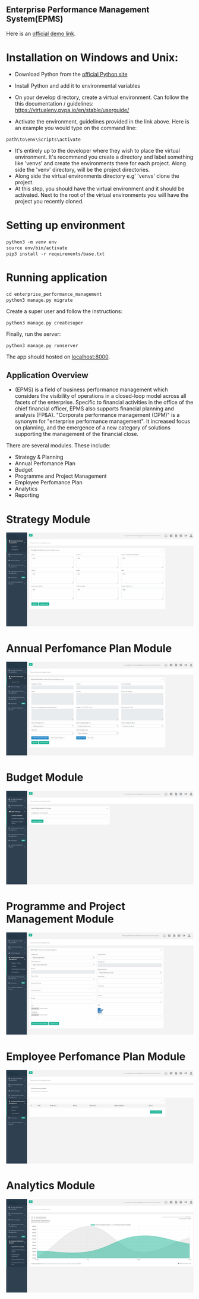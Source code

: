 ## Enterprise Performance Management System(EPMS)
Here is an [official demo link](http://www.epms.cloud/).


# Installation on Windows and Unix:

- Download Python from the [official Python site](https://www.python.org/downloads/release/python-361/)
- Install Python and add it to environmental variables
- On your develop directory, create a virtual environment. Can follow the this documentation / guidelines:
https://virtualenv.pypa.io/en/stable/userguide/

- Activate the environment, guidelines provided in the link above. Here is an example you would type on the command line:
```
path\to\env\Scripts\activate
```
- It's entirely up to the developer where they wish to place the virtual environment. It's recommend you create a
directory and label something like 'venvs' and create the environments there for each project. Along side the
'venv' directory, will be the project directories.
- Along side the virtual environments directory e.g' 'venvs' clone the project.
- At this step, you should have the virtual environment and it should be activated. Next to the root of the virtual
environments you will have the project you recently cloned.


# Setting up environment
```
python3 -m venv env
source env/bin/activate
pip3 install -r requirements/base.txt
```
# Running application
```
cd enterprise_performance_management
python3 manage.py migrate
```
Create a super user and follow the instructions:
```
python3 manage.py createsuper
```
Finally, run the server:
```
python3 manage.py runserver
```
The app should hosted on [localhost:8000](localhost:8000).
## Application Overview

- (EPMS) is a field of business performance management which considers the visibility of operations in a closed-loop model across all facets of the enterprise. Specific to financial activities in the office of the chief financial officer, EPMS also supports financial planning and analysis (FP&A). "Corporate performance management (CPM)" is a synonym for "enterprise performance management". It increased focus on planning, and the emergence of a new category of solutions supporting the management of the financial close.

There are several modules. 
These include:

- Strategy & Planning
- Annual Perfomance Plan
- Budget
- Programme and Project Management
- Employee Perfomance Plan
- Analytics
- Reporting 

# Strategy Module
![alt text](https://github.com/kaizer88/epms/blob/master/docs/epms/AwesomeScreenshot-Employee-Performance-Management-Suite-2019-07-17-10-07-89.png)

# Annual Perfomance Plan Module
![alt text](https://github.com/kaizer88/epms/blob/master/docs/epms/AwesomeScreenshot-Employee-Performance-Management-Suite-2019-07-17-10-07-95.png)

# Budget Module
![alt text](https://github.com/kaizer88/epms/blob/master/docs/epms/AwesomeScreenshot-Employee-Performance-Management-Suite-2019-07-17-10-07-33.png)

# Programme and Project Management Module
![alt text](https://github.com/kaizer88/epms/blob/master/docs/epms/AwesomeScreenshot-Employee-Performance-Management-Suite-2019-07-17-10-07-47.png)

# Employee Perfomance Plan Module
![alt text](https://github.com/kaizer88/epms/blob/master/docs/epms/AwesomeScreenshot-Employee-Performance-Management-Suite-2019-07-17-10-07-65.png)

# Analytics Module
![alt text](https://github.com/kaizer88/epms/blob/master/docs/epms/AwesomeScreenshot-Employee-Performance-Management-Suite-2019-07-17-10-07-83.png)

